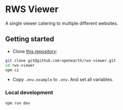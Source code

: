# RWS Viewer

A single viewer catering to multiple different websites.

## Getting started

- Clone [this repository](https://github.com/openearth/rws-viewer):

```sh
git clone git@github.com:openearth/rws-viewer.git
cd rws-viewer
npm ci
```

- Copy `.env.example` to `.env`. And set all variables.

### Local development

```sh
npm run dev
```
